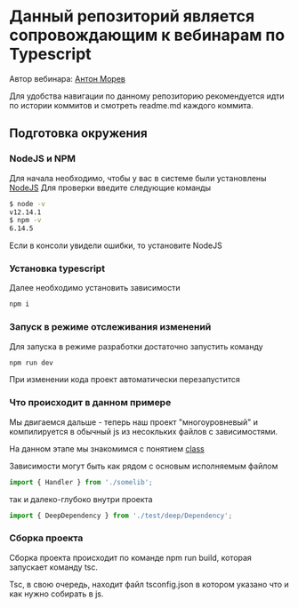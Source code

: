 # Данный репозиторий является сопровождающим к вебинарам по Typescript

Автор вебинара: [Антон Морев](https://amorev.ru)

Для удобства навигации по данному репозиторию рекомендуется идти по истории коммитов и смотреть readme.md каждого коммита.

## Подготовка окружения

### NodeJS и NPM

Для начала необходимо, чтобы у вас в системе были установлены [NodeJS](https://nodejs.org/en/download/)
Для проверки введите следующие команды

```bash
$ node -v                       
v12.14.1                        
$ npm -v                        
6.14.5                          
```
 
Если в консоли увидели ошибки, то установите NodeJS

### Установка typescript

Далее необходимо установить зависимости

```bash
npm i 
```

### Запуск в режиме отслеживания изменений

Для запуска в режиме разработки достаточно запустить команду

```bash
npm run dev
```

При изменении кода проект автоматически перезапустится

### Что происходит в данном примере

Мы двигаемся дальше - теперь наш проект "многоуровневый" и компилируется в обычный js из несокльких файлов с зависимостями. 

На данном этапе мы знакомимся с понятием [class](https://www.typescriptlang.org/docs/handbook/classes.html)

Зависимости могут быть как рядом с основым исполняемым файлом
```typescript
import { Handler } from './somelib';
```

так и далеко-глубоко внутри проекта

```typescript
import { DeepDependency } from './test/deep/Dependency';

```

### Сборка проекта

Сборка проекта происходит по команде npm run build, которая запускает команду tsc. 

Tsc, в свою очередь, находит файл tsconfig.json в котором указано что и как нужно собирать в js.
